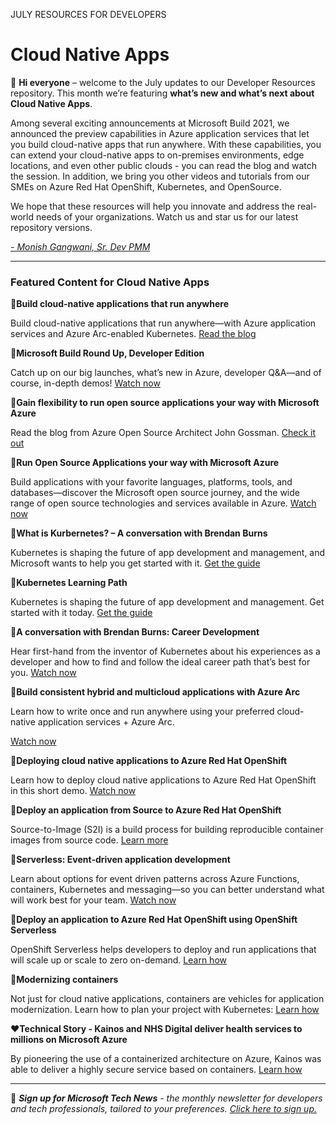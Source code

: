 JULY RESOURCES FOR DEVELOPERS
# Cloud Native Apps 

:wave: **Hi everyone** – welcome to the July updates to our Developer Resources repository. This month we’re featuring **what’s new and what’s next about Cloud Native Apps**. 

Among several exciting announcements at Microsoft Build 2021, we announced the preview capabilities in Azure application services that let you build cloud-native apps that run anywhere. With these capabilities, you can extend your cloud-native apps to on-premises environments, edge locations, and even other public clouds - you can read the blog and watch the session. In addition, we bring you other videos and tutorials from our SMEs on Azure Red Hat OpenShift, Kubernetes, and OpenSource. 

We hope that these resources will help you innovate and address the real-world needs of your organizations. Watch us and star us for our latest repository versions.

*[- Monish Gangwani, Sr. Dev PMM](https://www.linkedin.com/in/monisg/)*  

---

 ### Featured Content for Cloud Native Apps 

:scroll:**Build cloud-native applications that run anywhere**

Build cloud-native applications that run anywhere—with Azure application services and Azure Arc-enabled Kubernetes. [Read the blog ](https://azure.microsoft.com/en-us/blog/build-cloudnative-applications-that-run-anywhere/?ocid=AID3034986)

:cinema:**Microsoft Build Round Up, Developer Edition**

Catch up on our big launches, what’s new in Azure, developer Q&A—and of course, in-depth demos! [Watch now](https://info.microsoft.com/ww-ondemand-microsoft-build-round-up-developer-edition.html?lcid=en-us/?ocid=AID3034986)  

:scroll:**Gain flexibility to run open source applications your way with Microsoft Azure**

Read the blog from Azure Open Source Architect John Gossman. [Check it out](https://azure.microsoft.com/en-us/blog/gain-flexibility-to-run-open-source-applications-your-way-with-microsoft-azure/?ocid=AID3034986)

:cinema:**Run Open Source Applications your way with Microsoft Azure** 

Build applications with your favorite languages, platforms, tools, and databases—discover the Microsoft open source journey, and the wide range of open source technologies and services available in Azure. [Watch now]( https://docs.microsoft.com/en-us/events/build-may-2021/azure/breakouts/brk230/?ocid=AID3034986) 

:cinema:**What is Kurbernetes? – A conversation with Brendan Burns** 

Kubernetes is shaping the future of app development and management, and Microsoft wants to help you get started with it. [Get the guide](https://www.youtube.com/watch?app=desktop&v=q1PcAawa4Bg&list=PLLasX02E8BPCrIhFrc_ZiINhbRkYMKdPT/?ocid=AID3034986)

:scroll:**Kubernetes Learning Path** 

Kubernetes is shaping the future of app development and management. Get started with it today. [Get the guide](https://azure.microsoft.com/en-us/resources/kubernetes-learning-path/?ocid=AID3034986)

:cinema:**A conversation with Brendan Burns: Career Development**

Hear first-hand from the inventor of Kubernetes about his experiences as a developer and how to find and follow the ideal career path that’s best for you. [Watch now](https://www.youtube.com/watch?app=desktop&v=dCQzrnUYR-c&list=PLLasX02E8BPCrIhFrc_ZiINhbRkYMKdPT&index=2/?ocid=AID3034986)    

:cinema:**Build consistent hybrid and multicloud applications with Azure Arc**

Learn how to write once and run anywhere using your preferred cloud-native application services + Azure Arc.
 
[Watch now](https://docs.microsoft.com/en-us/events/build-may-2021/azure/breakouts/brk233/?ocid=AID3034986)

:cinema:**Deploying cloud native applications to Azure Red Hat OpenShift** 

Learn how to deploy cloud native applications to Azure Red Hat OpenShift in this short demo. [Watch now ](https://azure.microsoft.com/en-us/resources/videos/deploying-cloud-native-applications-to-azure-red-hat-openshift/?ocid=AID3034986)

:scroll:**Deploy an application from Source to Azure Red Hat OpenShift** 

Source-to-Image (S2I) is a build process for building reproducible container images from source code. [Learn more](https://docs.microsoft.com/en-us/azure/openshift/howto-deploy-with-s2i/?ocid=AID3034986)

:cinema:**Serverless: Event-driven application development**

Learn about options for event driven patterns across Azure Functions, containers, Kubernetes and messaging—so you can better understand what will work best for your team. [Watch now](https://docs.microsoft.com/en-us/events/build-may-2021/azure/breakouts/brk232/?ocid=AID3034986)

:scroll:**Deploy an application to Azure Red Hat OpenShift using OpenShift Serverless**

OpenShift Serverless helps developers to deploy and run applications that will scale up or scale to zero on-demand. [Learn how](https://docs.microsoft.com/en-us/azure/openshift/howto-deploy-with-serverless/?ocid=AID3034986)

:scroll:**Modernizing containers**

Not just for cloud native applications, containers are vehicles for application modernization. Learn how to plan your project with Kubernetes: [Learn how](https://mybuild.microsoft.com/sessions/fd09c810-26ad-45bd-957b-1a70b74d93ec?source=sessions/?ocid=AID3034986)

:hearts:**Technical Story - Kainos and NHS Digital deliver health services to millions on Microsoft Azure**

 By pioneering the use of a containerized architecture on Azure, Kainos was able to deliver a highly secure service based on containers. [Learn how](https://customers.microsoft.com/en-us/story/1368348549535774520-kainos-and-nhs-digital-deliver-health-services-to-millions-on-microsoft-azure/?ocid=AID3034986)

---

:bookmark: ***Sign up for Microsoft Tech News** - the monthly newsletter for developers and tech professionals, tailored to your preferences. [Click here to sign up.](https://developer.microsoft.com/en-us/Newsletter/?ocid=AID3034986)*